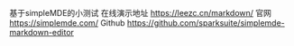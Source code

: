 基于simpleMDE的小测试
在线演示地址 https://leezc.cn/markdown/ 
官网 https://simplemde.com/ 
Github https://github.com/sparksuite/simplemde-markdown-editor
